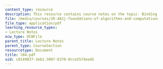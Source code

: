 ```yaml
---
content_type: resource
description: This resource contains course notes on the topic- Binding and Docking.
file: /media/courses/20-482j-foundations-of-algorithms-and-computational-techniques-in-systems-biology-spring-2006/c01490373eb1300763700cce557dea45_l04.pdf
file_type: application/pdf
learning_resource_types:
- Lecture Notes
ocw_type: OCWFile
parent_title: Lecture Notes
parent_type: CourseSection
resourcetype: Document
title: l04.pdf
uid: c0149037-3eb1-3007-6370-0cce557dea45
---
```

